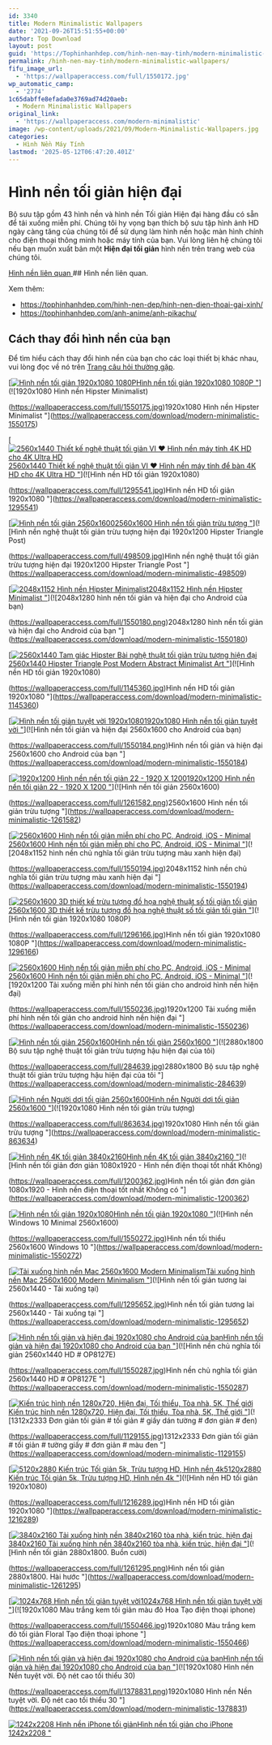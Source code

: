 ```yaml
---
id: 3340
title: Modern Minimalistic Wallpapers
date: '2021-09-26T15:51:55+00:00'
author: Top Download
layout: post
guid: 'https://Tophinhanhdep.com/hinh-nen-may-tinh/modern-minimalistic-wallpapers/'
permalink: /hinh-nen-may-tinh/modern-minimalistic-wallpapers/
fifu_image_url:
  - 'https://wallpaperaccess.com/full/1550172.jpg'
wp_automatic_camp:
  - '2774'
1c65dabffe8efada0e3769ad74d20aeb:
  - Modern Minimalistic Wallpapers
original_link:
  - 'https://wallpaperaccess.com/modern-minimalistic'
image: /wp-content/uploads/2021/09/Modern-Minimalistic-Wallpapers.jpg
categories:
  - Hình Nền Máy Tính
lastmod: '2025-05-12T06:47:20.401Z'
---
```

# Hình nền tối giản hiện đại

Bộ sưu tập gồm 43 hình nền và hình nền Tối giản Hiện đại hàng đầu có sẵn để tải xuống miễn phí. Chúng tôi hy vọng bạn thích bộ sưu tập hình ảnh HD ngày càng tăng của chúng tôi để sử dụng làm hình nền hoặc màn hình chính cho điện thoại thông minh hoặc máy tính của bạn. Vui lòng liên hệ chúng tôi nếu bạn muốn xuất bản một **Hiện đại tối giản** hình nền trên trang web của chúng tôi.

[Hình nền liên quan ](#related) ## Hình nền liên quan.

   
 Xem thêm:

   
- <https://tophinhanhdep.com/hinh-nen-dep/hinh-nen-dien-thoai-gai-xinh/>
- <https://tophinhanhdep.com/anh-anime/anh-pikachu/>

## Cách thay đổi hình nền của bạn

Để tìm hiểu cách thay đổi hình nền của bạn cho các loại thiết bị khác nhau, vui lòng đọc về nó trên [Trang câu hỏi thường gặp](https://tophinhanhdep.com/faq/).

  
[[![Hình nền tối giản 1920x1080 1080P](https://wallpaperaccess.com/full/1550172.jpg)Hình nền tối giản 1920x1080 1080P "](https://wallpaperaccess.com/download/modern-minimalistic-1550172)](![1920x1080 Hình nền Hipster Minimalist)

(https://wallpaperaccess.com/full/1550175.jpg)1920x1080 Hình nền Hipster Minimalist "](https://wallpaperaccess.com/download/modern-minimalistic-1550175)

[[![2560x1440 Thiết kế nghệ thuật tối giản VI ❤ Hình nền máy tính 4K HD cho 4K Ultra HD](https://wallpaperaccess.com/full/450520.jpg)2560x1440 Thiết kế nghệ thuật tối giản VI ❤ Hình nền máy tính để bàn 4K HD cho 4K Ultra HD "](https://wallpaperaccess.com/download/modern-minimalistic-450520)](![Hình nền HD tối giản 1920x1080)

(https://wallpaperaccess.com/full/1295541.jpg)Hình nền HD tối giản 1920x1080 "](https://wallpaperaccess.com/download/modern-minimalistic-1295541)

[[![Hình nền tối giản 2560x1600](https://wallpaperaccess.com/full/450464.png)2560x1600 Hình nền tối giản trừu tượng "](https://wallpaperaccess.com/download/modern-minimalistic-450464)](![Hình nền nghệ thuật tối giản trừu tượng hiện đại 1920x1200 Hipster Triangle Post)

(https://wallpaperaccess.com/full/498509.jpg)Hình nền nghệ thuật tối giản trừu tượng hiện đại 1920x1200 Hipster Triangle Post "](https://wallpaperaccess.com/download/modern-minimalistic-498509)

[[![2048x1152 Hình nền Hipster Minimalist](https://wallpaperaccess.com/full/1357651.jpg)2048x1152 Hình nền Hipster Minimalist "](https://wallpaperaccess.com/download/modern-minimalistic-1357651)](![2048x1280 hình nền tối giản và hiện đại cho Android của bạn)

(https://wallpaperaccess.com/full/1550180.png)2048x1280 hình nền tối giản và hiện đại cho Android của bạn "](https://wallpaperaccess.com/download/modern-minimalistic-1550180)

[[![2560x1440 Tam giác Hipster Bài nghệ thuật tối giản trừu tượng hiện đại](https://wallpaperaccess.com/full/33689.jpg)2560x1440 Hipster Triangle Post Modern Abstract Minimalist Art "](https://wallpaperaccess.com/download/modern-minimalistic-33689)](![Hình nền HD tối giản 1920x1080)

(https://wallpaperaccess.com/full/1145360.jpg)Hình nền HD tối giản 1920x1080 "](https://wallpaperaccess.com/download/modern-minimalistic-1145360)

[[![Hình nền tối giản tuyệt vời 1920x1080](https://wallpaperaccess.com/full/668555.jpg)1920x1080 Hình nền tối giản tuyệt vời "](https://wallpaperaccess.com/download/modern-minimalistic-668555)](![Hình nền tối giản và hiện đại 2560x1600 cho Android của bạn)

(https://wallpaperaccess.com/full/1550184.png)Hình nền tối giản và hiện đại 2560x1600 cho Android của bạn "](https://wallpaperaccess.com/download/modern-minimalistic-1550184)

[[![1920x1200 Hình nền nền tối giản 22 - 1920 X 1200](https://wallpaperaccess.com/full/1550185.jpg)1920x1200 Hình nền nền tối giản 22 - 1920 X 1200 "](https://wallpaperaccess.com/download/modern-minimalistic-1550185)](![Hình nền tối giản 2560x1600)

(https://wallpaperaccess.com/full/1261582.png)2560x1600 Hình nền tối giản trừu tượng "](https://wallpaperaccess.com/download/modern-minimalistic-1261582)

[[![2560x1600 Hình nền tối giản miễn phí cho PC, Android, iOS - Minimal](https://wallpaperaccess.com/full/1550191.png)2560x1600 Hình nền tối giản miễn phí cho PC, Android, iOS - Minimal "](https://wallpaperaccess.com/download/modern-minimalistic-1550191)](![2048x1152 hình nền chủ nghĩa tối giản trừu tượng màu xanh hiện đại)

(https://wallpaperaccess.com/full/1550194.jpg)2048x1152 hình nền chủ nghĩa tối giản trừu tượng màu xanh hiện đại "](https://wallpaperaccess.com/download/modern-minimalistic-1550194)

[[![2560x1600 3D thiết kế trừu tượng đồ họa nghệ thuật số tối giản tối giản](https://wallpaperaccess.com/full/1550210.png)2560x1600 3D thiết kế trừu tượng đồ họa nghệ thuật số tối giản tối giản "](https://wallpaperaccess.com/download/modern-minimalistic-1550210)](![Hình nền tối giản 1920x1080 1080P)

(https://wallpaperaccess.com/full/1296166.jpg)Hình nền tối giản 1920x1080 1080P "](https://wallpaperaccess.com/download/modern-minimalistic-1296166)

[[![2560x1600 Hình nền tối giản miễn phí cho PC, Android, iOS - Minimal](https://wallpaperaccess.com/full/1550224.png)2560x1600 Hình nền tối giản miễn phí cho PC, Android, iOS - Minimal "](https://wallpaperaccess.com/download/modern-minimalistic-1550224)](![1920x1200 Tải xuống miễn phí hình nền tối giản cho android hình nền hiện đại)

(https://wallpaperaccess.com/full/1550236.jpg)1920x1200 Tải xuống miễn phí hình nền tối giản cho android hình nền hiện đại "](https://wallpaperaccess.com/download/modern-minimalistic-1550236)

[[![Hình nền tối giản 2560x1600](https://wallpaperaccess.com/full/1550237.jpg)Hình nền tối giản 2560x1600 "](https://wallpaperaccess.com/download/modern-minimalistic-1550237)](![2880x1800 Bộ sưu tập nghệ thuật tối giản trừu tượng hậu hiện đại của tôi)

(https://wallpaperaccess.com/full/284639.jpg)2880x1800 Bộ sưu tập nghệ thuật tối giản trừu tượng hậu hiện đại của tôi "](https://wallpaperaccess.com/download/modern-minimalistic-284639)

[[![Hình nền Người dơi tối giản 2560x1600](https://wallpaperaccess.com/full/1550267.jpg)Hình nền Người dơi tối giản 2560x1600 "](https://wallpaperaccess.com/download/modern-minimalistic-1550267)](![1920x1080 Hình nền tối giản trừu tượng)

(https://wallpaperaccess.com/full/863634.jpg)1920x1080 Hình nền tối giản trừu tượng "](https://wallpaperaccess.com/download/modern-minimalistic-863634)

[[![Hình nền 4K tối giản 3840x2160](https://wallpaperaccess.com/full/99791.jpg)Hình nền 4K tối giản 3840x2160 "](https://wallpaperaccess.com/download/modern-minimalistic-99791)](![Hình nền tối giản đơn giản 1080x1920 - Hình nền điện thoại tốt nhất Không)

(https://wallpaperaccess.com/full/1200362.jpg)Hình nền tối giản đơn giản 1080x1920 - Hình nền điện thoại tốt nhất Không có "](https://wallpaperaccess.com/download/modern-minimalistic-1200362)

[[![Hình nền tối giản 1920x1080](https://wallpaperaccess.com/full/1550270.jpg)Hình nền tối giản 1920x1080 "](https://wallpaperaccess.com/download/modern-minimalistic-1550270)](![Hình nền Windows 10 Minimal 2560x1600)

(https://wallpaperaccess.com/full/1550272.jpg)Hình nền tối thiểu 2560x1600 Windows 10 "](https://wallpaperaccess.com/download/modern-minimalistic-1550272)

[[![Tải xuống hình nền Mac 2560x1600 Modern Minimalism](https://wallpaperaccess.com/full/1550283.jpg)Tải xuống hình nền Mac 2560x1600 Modern Minimalism "](https://wallpaperaccess.com/download/modern-minimalistic-1550283)](![Hình nền tối giản tương lai 2560x1440 - Tải xuống tại)

(https://wallpaperaccess.com/full/1295652.jpg)Hình nền tối giản tương lai 2560x1440 - Tải xuống tại "](https://wallpaperaccess.com/download/modern-minimalistic-1295652)

[[![Hình nền tối giản và hiện đại 1920x1080 cho Android của bạn](https://wallpaperaccess.com/full/1550286.jpg)Hình nền tối giản và hiện đại 1920x1080 cho Android của bạn "](https://wallpaperaccess.com/download/modern-minimalistic-1550286)](![Hình nền chủ nghĩa tối giản 2560x1440 HD # OP8127E)

(https://wallpaperaccess.com/full/1550287.jpg)Hình nền chủ nghĩa tối giản 2560x1440 HD # OP8127E "](https://wallpaperaccess.com/download/modern-minimalistic-1550287)

[[![Kiến trúc hình nền 1280x720, Hiện đại, Tối thiểu, Tòa nhà, 5K, Thế giới](https://wallpaperaccess.com/full/1550293.jpg)Kiến trúc hình nền 1280x720, Hiện đại, Tối thiểu, Tòa nhà, 5K, Thế giới "](https://wallpaperaccess.com/download/modern-minimalistic-1550293)](![1312x2333 Đơn giản tối giản # tối giản # giấy dán tường # đơn giản # đen)

(https://wallpaperaccess.com/full/1129155.jpg)1312x2333 Đơn giản tối giản # tối giản # tường giấy # đơn giản # màu đen "](https://wallpaperaccess.com/download/modern-minimalistic-1129155)

[[![5120x2880 Kiến trúc Tối giản 5k, Trừu tượng HD, Hình nền 4k](https://wallpaperaccess.com/full/1394901.jpg)5120x2880 Kiến trúc Tối giản 5k, Trừu tượng HD, Hình nền 4k "](https://wallpaperaccess.com/download/modern-minimalistic-1394901)](![Hình nền HD tối giản 1920x1080)

(https://wallpaperaccess.com/full/1216289.jpg)Hình nền HD tối giản 1920x1080 "](https://wallpaperaccess.com/download/modern-minimalistic-1216289)

[[![3840x2160 Tải xuống hình nền 3840x2160 tòa nhà, kiến ​​trúc, hiện đại](https://wallpaperaccess.com/full/1550299.jpg)3840x2160 Tải xuống hình nền 3840x2160 tòa nhà, kiến ​​trúc, hiện đại "](https://wallpaperaccess.com/download/modern-minimalistic-1550299)](![Hình nền tối giản 2880x1800.  Buồn cười)

(https://wallpaperaccess.com/full/1261295.png)Hình nền tối giản 2880x1800. Hài hước "](https://wallpaperaccess.com/download/modern-minimalistic-1261295)

[[![1024x768 Hình nền tối giản tuyệt vời](https://wallpaperaccess.com/full/782906.jpg)1024x768 Hình nền tối giản tuyệt vời "](https://wallpaperaccess.com/download/modern-minimalistic-782906)](![1920x1080 Màu trắng kem tối giản màu đỏ Hoa Tạo điện thoại iphone)

(https://wallpaperaccess.com/full/1550466.jpg)1920x1080 Màu trắng kem đỏ tối giản Floral Tạo điện thoại iphone "](https://wallpaperaccess.com/download/modern-minimalistic-1550466)

[[![Hình nền tối giản và hiện đại 1920x1080 cho Android của bạn](https://wallpaperaccess.com/full/1550468.jpg)Hình nền tối giản và hiện đại 1920x1080 cho Android của bạn "](https://wallpaperaccess.com/download/modern-minimalistic-1550468)](![1920x1080 Hình nền Nền tuyệt vời.  Độ nét cao tối thiểu 30)

(https://wallpaperaccess.com/full/1378831.png)1920x1080 Hình nền Nền tuyệt vời. Độ nét cao tối thiểu 30 "](https://wallpaperaccess.com/download/modern-minimalistic-1378831)

[![1242x2208 Hình nền iPhone tối giản](https://wallpaperaccess.com/full/1102257.jpg)Hình nền tối giản cho iPhone 1242x2208 "](https://wallpaperaccess.com/download/modern-minimalistic-1102257)
